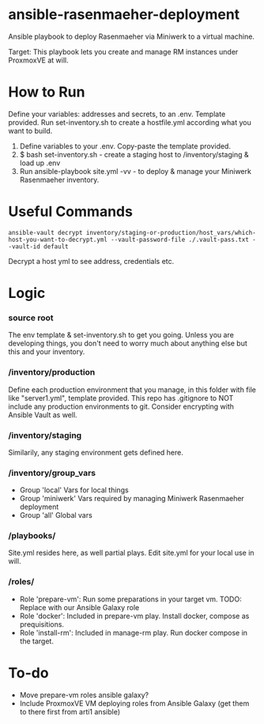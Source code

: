 # ansible-rasenmaeher-deployment
Ansible playbook to deploy Rasenmaeher via Miniwerk to a virtual machine.

Target: This playbook lets you create and manage RM instances under ProxmoxVE at will.

# How to Run
Define your variables: addresses and secrets, to an .env. Template provided. Run set-inventory.sh to create a hostfile.yml according what you want to build. 

1. Define variables to your .env. Copy-paste the template provided.
2. $ bash set-inventory.sh - create a staging host to /inventory/staging & load up .env
3. Run ansible-playbook site.yml -vv - to deploy & manage your Miniwerk Rasenmaeher inventory.

# Useful Commands
```
ansible-vault decrypt inventory/staging-or-production/host_vars/which-host-you-want-to-decrypt.yml --vault-password-file ./.vault-pass.txt --vault-id default
```
Decrypt a host yml to see address, credentials etc.

# Logic
### source root
The env template & set-inventory.sh to get you going. Unless you are developing things, you don't need to worry much about anything else but this and your inventory.
### /inventory/production
Define each production environment that you manage, in this folder with file like "server1.yml", template provided. This repo has .gitignore to NOT include any production environments to git. Consider encrypting with Ansible Vault as well.
### /inventory/staging
Similarily, any staging environment gets defined here.
### /inventory/group_vars
- Group 'local'
Vars for local things
- Group 'miniwerk'
Vars required by managing Miniwerk Rasenmaeher deployment
- Group 'all'
Global vars
### /playbooks/
Site.yml resides here, as well partial plays. Edit site.yml for your local use in will.
### /roles/
- Role 'prepare-vm': Run some preparations in your target vm. TODO: Replace with our Ansible Galaxy role
- Role 'docker': Included in prepare-vm play. Install docker, compose as prequisitions.
- Role 'install-rm': Included in manage-rm play. Run docker compose in the target.

# To-do
- Move prepare-vm roles ansible galaxy?
- Include ProxmoxVE VM deploying roles from Ansible Galaxy (get them to there first from arti1 ansible)